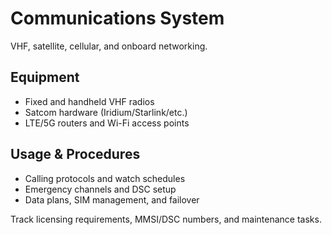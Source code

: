 
# Communications System

VHF, satellite, cellular, and onboard networking.

## Equipment

- Fixed and handheld VHF radios
- Satcom hardware (Iridium/Starlink/etc.)
- LTE/5G routers and Wi-Fi access points

## Usage & Procedures

- Calling protocols and watch schedules
- Emergency channels and DSC setup
- Data plans, SIM management, and failover

Track licensing requirements, MMSI/DSC numbers, and maintenance tasks.
